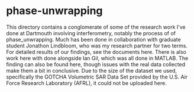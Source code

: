 # phase-unwrapping
This directory contains a conglomerate of some of the research work I've done at Dartmouth involving interferometry, notably the process of of phase_unwrapping. Much has been done in collaboration with graduate student Jonathon Lindbloom, who was my research partner for two terms. For detailed results of our findings, see the documents here.
There is also work here with done alongside Ian Gil, which was all done in MATLAB. The finding can also be found here, though issues with the real data collected make them a bit in conclusive. Due to the size of the dataset we used, specifically the GOTCHA Volumetric SAR Data Set provided by the U.S. Air Force Research Laboratory (AFRL), it could not be uploaded here.
